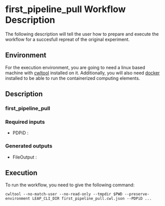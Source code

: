 # first_pipeline_pull Workflow Description 
The following description will tell the user how to prepare and execute the workflow for a succesfull
repreat of the original experiment.

## Environment
For the execution environment, you are going to need a linux based machine with [cwltool](https://github.com/common-workflow-language/cwltool)
installed on it. Additionally, you will also need [docker](https://docs.docker.com/engine/install/) installed to be able to run
the containerized computing elements.

## Description

### first_pipeline_pull


### Required inputs
 - PDPiD : 


### Generated outputs
 - FileOutput : 


## Execution
To run the workflow, you need to give the following command:
```
cwltool --no-match-user --no-read-only --tmpdir $PWD --preserve-environment LEAP_CLI_DIR first_pipeline_pull.cwl.json --PDPiD ... 
```